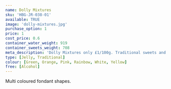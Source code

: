 ```yaml
---
name: Dolly Mixtures
sku: 'HBG-JR-038-01'
available: TRUE
image: 'dolly-mixtures.jpg'
purchase_option: 1
price: 1
cost_price: 0.6
container_water_weight: 919
container_sweets_weight: 708
meta_description: 'Dolly Mixtures only £1/100g. Traditional sweets and more at Humbugs Confectionery Store. Specialists in satisfying your sweet tooth!'
type: [Jelly, Traditional]
colour: [Green, Orange, Pink, Rainbow, White, Yellow]
free: [Alcohol]
---
```

Multi coloured fondant shapes.